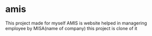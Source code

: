 # amis
This project made for myself
AMIS is website helped in managering employee by MISA(name of company)
this project is clone of it  